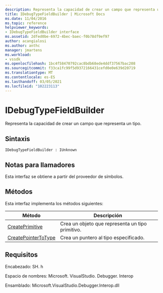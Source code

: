```yaml
---
description: Representa la capacidad de crear un campo que representa un tipo.
title: IDebugTypeFieldBuilder | Microsoft Docs
ms.date: 11/04/2016
ms.topic: reference
helpviewer_keywords:
- IDebugTypeFieldBuilder interface
ms.assetid: 2dfed0be-6972-4bec-baec-f0b78df9ef97
author: acangialosi
ms.author: anthc
manager: jmartens
ms.workload:
- vssdk
ms.openlocfilehash: 1bc4f58470792cac8bdb68ede4ddf37567bac208
ms.sourcegitcommit: f33ca1fc99f5d9372166431cefd0e0e639d20719
ms.translationtype: MT
ms.contentlocale: es-ES
ms.lasthandoff: 03/05/2021
ms.locfileid: "102223113"
---
```

# <a name="idebugtypefieldbuilder"></a>IDebugTypeFieldBuilder
Representa la capacidad de crear un campo que representa un tipo.

## <a name="syntax"></a>Sintaxis

```
IDebugTypeFieldBuilder : IUnknown
```

## <a name="notes-for-callers"></a>Notas para llamadores
 Esta interfaz se obtiene a partir del proveedor de símbolos.

## <a name="methods"></a>Métodos
 Esta interfaz implementa los métodos siguientes:

|Método|Descripción|
|------------|-----------------|
|[CreatePrimitive](../../../extensibility/debugger/reference/idebugtypefieldbuilder-createprimitive.md)|Crea un objeto que representa un tipo primitivo.|
|[CreatePointerToType](../../../extensibility/debugger/reference/idebugtypefieldbuilder-createpointertotype.md)|Crea un puntero al tipo especificado.|

## <a name="requirements"></a>Requisitos
 Encabezado: SH. h

 Espacio de nombres: Microsoft. VisualStudio. Debugger. Interop

 Ensamblado: Microsoft.VisualStudio.Debugger.Interop.dll
